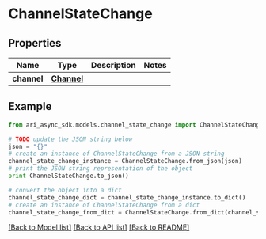 # ChannelStateChange


## Properties
Name | Type | Description | Notes
------------ | ------------- | ------------- | -------------
**channel** | [**Channel**](Channel.md) |  | 

## Example

```python
from ari_async_sdk.models.channel_state_change import ChannelStateChange

# TODO update the JSON string below
json = "{}"
# create an instance of ChannelStateChange from a JSON string
channel_state_change_instance = ChannelStateChange.from_json(json)
# print the JSON string representation of the object
print ChannelStateChange.to_json()

# convert the object into a dict
channel_state_change_dict = channel_state_change_instance.to_dict()
# create an instance of ChannelStateChange from a dict
channel_state_change_from_dict = ChannelStateChange.from_dict(channel_state_change_dict)
```
[[Back to Model list]](../README.md#documentation-for-models) [[Back to API list]](../README.md#documentation-for-api-endpoints) [[Back to README]](../README.md)


